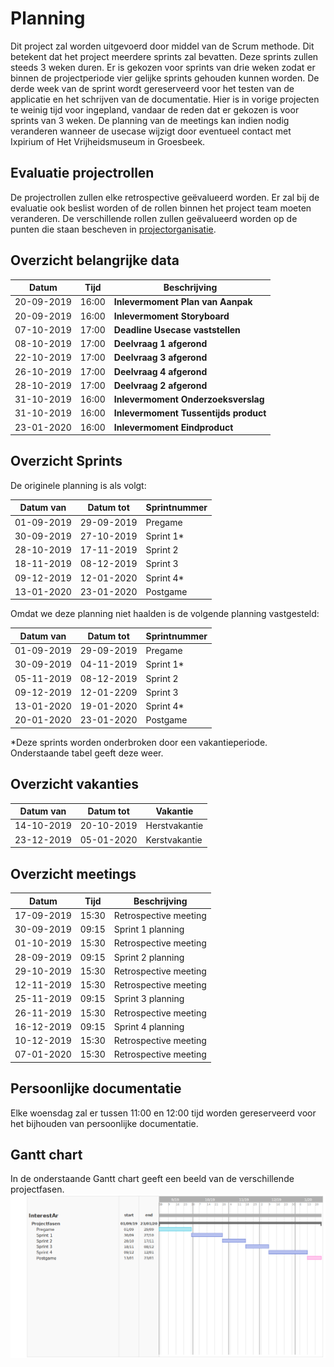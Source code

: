 # Planning

Dit project zal worden uitgevoerd door middel van de Scrum methode. Dit betekent dat het project meerdere sprints zal bevatten.
Deze sprints zullen steeds 3 weken duren. Er is gekozen voor sprints van drie weken zodat er binnen de projectperiode vier gelijke sprints gehouden kunnen worden.
De derde week van de sprint wordt gereserveerd voor het testen van de applicatie en het schrijven van de documentatie. Hier is in vorige projecten te weinig tijd
voor ingepland, vandaar de reden dat er gekozen is voor sprints van 3 weken. De planning van de meetings kan indien nodig veranderen wanneer de usecase wijzigt door
eventueel contact met Ixpirium of Het Vrijheidsmuseum in Groesbeek.

## Evaluatie projectrollen

De projectrollen zullen elke retrospective geëvalueerd worden. Er zal bij de evaluatie ook beslist worden of de rollen binnen het project team moeten veranderen.
De verschillende rollen zullen geëvalueerd worden op de punten die staan bescheven in [projectorganisatie](9.%20Projectorganisatie.md).

## Overzicht belangrijke data

| Datum      | Tijd  | Beschrijving                          |
| ---------- | ----- | ------------------------------------- |
| 20-09-2019 | 16:00 | **Inlevermoment Plan van Aanpak**     |
| 20-09-2019 | 16:00 | **Inlevermoment Storyboard**          |
| 07-10-2019 | 17:00 | **Deadline Usecase vaststellen**      |
| 08-10-2019 | 17:00 | **Deelvraag 1 afgerond**              |
| 22-10-2019 | 17:00 | **Deelvraag 3 afgerond**              |
| 26-10-2019 | 17:00 | **Deelvraag 4 afgerond**              |
| 28-10-2019 | 17:00 | **Deelvraag 2 afgerond**              |
| 31-10-2019 | 16:00 | **Inlevermoment Onderzoeksverslag**   |
| 31-10-2019 | 16:00 | **Inlevermoment Tussentijds product** |
| 23-01-2020 | 16:00 | **Inlevermoment Eindproduct**         |

## Overzicht Sprints

De originele planning is als volgt:

| Datum van  | Datum tot  | Sprintnummer |
| ---------- | ---------- | ------------ |
| 01-09-2019 | 29-09-2019 | Pregame      |
| 30-09-2019 | 27-10-2019 | Sprint 1\*   |
| 28-10-2019 | 17-11-2019 | Sprint 2     |
| 18-11-2019 | 08-12-2019 | Sprint 3     |
| 09-12-2019 | 12-01-2020 | Sprint 4\*   |
| 13-01-2020 | 23-01-2020 | Postgame     |

Omdat we deze planning niet haalden is de volgende planning vastgesteld:

| Datum van  | Datum tot  | Sprintnummer |
| ---------- | ---------- | ------------ |
| 01-09-2019 | 29-09-2019 | Pregame      |
| 30-09-2019 | 04-11-2019 | Sprint 1\*   |
| 05-11-2019 | 08-12-2019 | Sprint 2     |
| 09-12-2019 | 12-01-2209 | Sprint 3     |
| 13-01-2020 | 19-01-2020 | Sprint 4\*   |
| 20-01-2020 | 23-01-2020 | Postgame     |

\*Deze sprints worden onderbroken door een vakantieperiode. Onderstaande tabel geeft deze weer.

## Overzicht vakanties

| Datum van  | Datum tot  | Vakantie      |
| ---------- | ---------- | ------------- |
| 14-10-2019 | 20-10-2019 | Herstvakantie |
| 23-12-2019 | 05-01-2020 | Kerstvakantie |

## Overzicht meetings

| Datum      | Tijd  | Beschrijving          |
| ---------- | ----- | --------------------- |
| 17-09-2019 | 15:30 | Retrospective meeting |
| 30-09-2019 | 09:15 | Sprint 1 planning     |
| 01-10-2019 | 15:30 | Retrospective meeting |
| 28-09-2019 | 09:15 | Sprint 2 planning     |
| 29-10-2019 | 15:30 | Retrospective meeting |
| 12-11-2019 | 15:30 | Retrospective meeting |
| 25-11-2019 | 09:15 | Sprint 3 planning     |
| 26-11-2019 | 15:30 | Retrospective meeting |
| 16-12-2019 | 09:15 | Sprint 4 planning     |
| 10-12-2019 | 15:30 | Retrospective meeting |
| 07-01-2020 | 15:30 | Retrospective meeting |

## Persoonlijke documentatie
Elke woensdag zal er tussen 11:00 en 12:00 tijd worden gereserveerd voor het bijhouden van persoonlijke documentatie.
## Gantt chart

In de onderstaande Gantt chart geeft een beeld van de verschillende projectfasen.<br>
![Gantt Chart](https://raw.githubusercontent.com/TimMaasGeesteranus/AangevuldeRealiteit/master/docs/plan%20van%20aanpak/Afbeeldingen/Gantt-chart.PNG)
